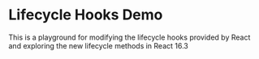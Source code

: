 # Lifecycle Hooks Demo
This is a playground for modifying the lifecycle hooks provided by React and exploring the new lifecycle methods in React 16.3
